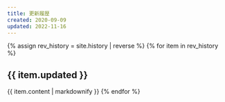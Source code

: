 ```yaml
---
title: 更新履歴
created: 2020-09-09
updated: 2022-11-16
---
```

{% assign rev_history = site.history | reverse %}
{% for item in rev_history %}
## <a name="{{ item.updated }}">{{ item.updated }}</a>
{{ item.content | markdownify }}
{% endfor %}

